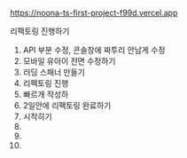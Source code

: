 https://noona-ts-first-project-f99d.vercel.app


리팩토링 진행하기

1. API 부분 수정, 콘솔창에 짜투리 안남게 수정
2. 모바일 유아이 전면 수정하기
3. 러딩 스패너 만들기
4. 리펙토링 진행
5. 빠르개 작성하
6. 2일안에 리팩토링 완료하기
7. 시작히기
8.
9.
10.

